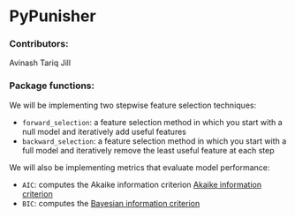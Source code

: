 # PyPunisher

### Contributors: 

Avinash
Tariq
Jill

### Package functions:

We will be implementing two stepwise feature selection techniques:
- `forward_selection`: a feature selection method in which you start with a null model and iteratively add useful features 
- `backward_selection`: a feature selection method in which you start with a full model and iteratively remove the least useful feature at each step

We will also be implementing metrics that evaluate model performance: 
- `AIC`: computes the Akaike information criterion [Akaike information criterion](https://en.wikipedia.org/wiki/Akaike_information_criterion)
- `BIC`: computes the [Bayesian information criterion](https://en.wikipedia.org/wiki/Bayesian_information_criterion) 
